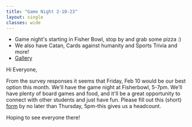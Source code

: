 ```yaml
---
title: "Game Night 2-10-23"
layout: single
classes: wide
---
```


- Game night's starting in Fisher Bowl, stop by and grab some pizza :)
- We also have Catan, Cards against humanity and Sports Trivia and more!
- [Gallery](/GameNight/2023-02-10-gallery/)

Hi Everyone,

From the survey responses it seems that Friday, Feb 10 would be our best option this month. We'll have the game night at Fisherbowl, 5-7pm. We'll have plenty of board games and food, and it'll be a great opportunity to connect with other students and just have fun. Please fill out this (short) [form](https://forms.gle/ApVkowKCqCBKNyYU7) by no later than Thursday, 5pm-this gives us a headcount.

Hoping to see everyone there!
